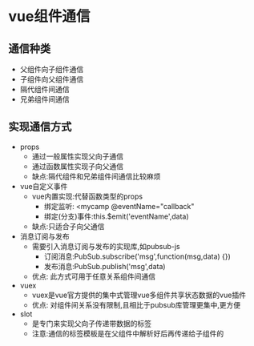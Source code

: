 # vue组件通信

## 通信种类

* 父组件向子组件通信
* 子组件向父组件通信
* 隔代组件间通信
* 兄弟组件间通信

## 实现通信方式

* props
  * 通过一般属性实现父向子通信
  * 通过函数属性实现子向父通信
  * 缺点:隔代组件和兄弟组件间通信比较麻烦
* vue自定义事件
  * vue内置实现:代替函数类型的props
    * 绑定监听: &lt;mycamp @eventName="callback"
    * 绑定\(分支\)事件:this.$emit\('eventName',data\)
  * 缺点:只适合子向父通信
* 消息订阅与发布
  * 需要引入消息订阅与发布的实现库,如pubsub-js
    * 订阅消息:PubSub.subscribe\('msg',function\(msg,data\) {}\)
    * 发布消息:PubSub.publish\('msg',data\)
  * 优点: 此方式可用于任意关系组件间通信
* vuex
  * vuex是vue官方提供的集中式管理vue多组件共享状态数据的vue插件
  * 优点: 对组件间关系没有限制,且相比于pubsub库管理更集中,更方便
* slot
  * 是专门来实现父向子传递带数据的标签
  * 注意:通信的标签模板是在父组件中解析好后再传递给子组件的

